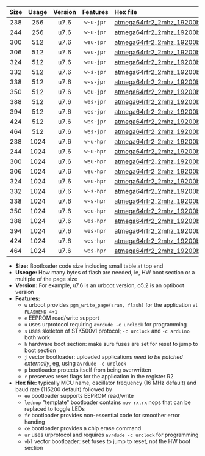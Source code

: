 |Size|Usage|Version|Features|Hex file|
|:-:|:-:|:-:|:-:|:--|
|238|256|u7.6|`w-u-jpr`|[atmega64rfr2_2mhz_19200bps_ur_vbl.hex](https://raw.githubusercontent.com/stefanrueger/urboot/main//atmega64rfr2_2mhz_19200bps_ur_vbl.hex)|
|244|256|u7.6|`w-u-jpr`|[atmega64rfr2_2mhz_19200bps_lednop_ur_vbl.hex](https://raw.githubusercontent.com/stefanrueger/urboot/main//atmega64rfr2_2mhz_19200bps_lednop_ur_vbl.hex)|
|300|512|u7.6|`weu-jpr`|[atmega64rfr2_2mhz_19200bps_ee_ur_vbl.hex](https://raw.githubusercontent.com/stefanrueger/urboot/main//atmega64rfr2_2mhz_19200bps_ee_ur_vbl.hex)|
|306|512|u7.6|`weu-jpr`|[atmega64rfr2_2mhz_19200bps_ee_lednop_ur_vbl.hex](https://raw.githubusercontent.com/stefanrueger/urboot/main//atmega64rfr2_2mhz_19200bps_ee_lednop_ur_vbl.hex)|
|324|512|u7.6|`weu-jpr`|[atmega64rfr2_2mhz_19200bps_ee_lednop_fr_ur_vbl.hex](https://raw.githubusercontent.com/stefanrueger/urboot/main//atmega64rfr2_2mhz_19200bps_ee_lednop_fr_ur_vbl.hex)|
|332|512|u7.6|`w-s-jpr`|[atmega64rfr2_2mhz_19200bps_vbl.hex](https://raw.githubusercontent.com/stefanrueger/urboot/main//atmega64rfr2_2mhz_19200bps_vbl.hex)|
|338|512|u7.6|`w-s-jpr`|[atmega64rfr2_2mhz_19200bps_lednop_vbl.hex](https://raw.githubusercontent.com/stefanrueger/urboot/main//atmega64rfr2_2mhz_19200bps_lednop_vbl.hex)|
|350|512|u7.6|`weu-jpr`|[atmega64rfr2_2mhz_19200bps_ee_lednop_fr_ce_ur_vbl.hex](https://raw.githubusercontent.com/stefanrueger/urboot/main//atmega64rfr2_2mhz_19200bps_ee_lednop_fr_ce_ur_vbl.hex)|
|388|512|u7.6|`wes-jpr`|[atmega64rfr2_2mhz_19200bps_ee_vbl.hex](https://raw.githubusercontent.com/stefanrueger/urboot/main//atmega64rfr2_2mhz_19200bps_ee_vbl.hex)|
|394|512|u7.6|`wes-jpr`|[atmega64rfr2_2mhz_19200bps_ee_lednop_vbl.hex](https://raw.githubusercontent.com/stefanrueger/urboot/main//atmega64rfr2_2mhz_19200bps_ee_lednop_vbl.hex)|
|424|512|u7.6|`wes-jpr`|[atmega64rfr2_2mhz_19200bps_ee_lednop_fr_vbl.hex](https://raw.githubusercontent.com/stefanrueger/urboot/main//atmega64rfr2_2mhz_19200bps_ee_lednop_fr_vbl.hex)|
|464|512|u7.6|`wes-jpr`|[atmega64rfr2_2mhz_19200bps_ee_lednop_fr_ce_vbl.hex](https://raw.githubusercontent.com/stefanrueger/urboot/main//atmega64rfr2_2mhz_19200bps_ee_lednop_fr_ce_vbl.hex)|
|238|1024|u7.6|`w-u-hpr`|[atmega64rfr2_2mhz_19200bps_ur.hex](https://raw.githubusercontent.com/stefanrueger/urboot/main//atmega64rfr2_2mhz_19200bps_ur.hex)|
|244|1024|u7.6|`w-u-hpr`|[atmega64rfr2_2mhz_19200bps_lednop_ur.hex](https://raw.githubusercontent.com/stefanrueger/urboot/main//atmega64rfr2_2mhz_19200bps_lednop_ur.hex)|
|300|1024|u7.6|`weu-hpr`|[atmega64rfr2_2mhz_19200bps_ee_ur.hex](https://raw.githubusercontent.com/stefanrueger/urboot/main//atmega64rfr2_2mhz_19200bps_ee_ur.hex)|
|306|1024|u7.6|`weu-hpr`|[atmega64rfr2_2mhz_19200bps_ee_lednop_ur.hex](https://raw.githubusercontent.com/stefanrueger/urboot/main//atmega64rfr2_2mhz_19200bps_ee_lednop_ur.hex)|
|324|1024|u7.6|`weu-hpr`|[atmega64rfr2_2mhz_19200bps_ee_lednop_fr_ur.hex](https://raw.githubusercontent.com/stefanrueger/urboot/main//atmega64rfr2_2mhz_19200bps_ee_lednop_fr_ur.hex)|
|332|1024|u7.6|`w-s-hpr`|[atmega64rfr2_2mhz_19200bps.hex](https://raw.githubusercontent.com/stefanrueger/urboot/main//atmega64rfr2_2mhz_19200bps.hex)|
|338|1024|u7.6|`w-s-hpr`|[atmega64rfr2_2mhz_19200bps_lednop.hex](https://raw.githubusercontent.com/stefanrueger/urboot/main//atmega64rfr2_2mhz_19200bps_lednop.hex)|
|350|1024|u7.6|`weu-hpr`|[atmega64rfr2_2mhz_19200bps_ee_lednop_fr_ce_ur.hex](https://raw.githubusercontent.com/stefanrueger/urboot/main//atmega64rfr2_2mhz_19200bps_ee_lednop_fr_ce_ur.hex)|
|388|1024|u7.6|`wes-hpr`|[atmega64rfr2_2mhz_19200bps_ee.hex](https://raw.githubusercontent.com/stefanrueger/urboot/main//atmega64rfr2_2mhz_19200bps_ee.hex)|
|394|1024|u7.6|`wes-hpr`|[atmega64rfr2_2mhz_19200bps_ee_lednop.hex](https://raw.githubusercontent.com/stefanrueger/urboot/main//atmega64rfr2_2mhz_19200bps_ee_lednop.hex)|
|424|1024|u7.6|`wes-hpr`|[atmega64rfr2_2mhz_19200bps_ee_lednop_fr.hex](https://raw.githubusercontent.com/stefanrueger/urboot/main//atmega64rfr2_2mhz_19200bps_ee_lednop_fr.hex)|
|464|1024|u7.6|`wes-hpr`|[atmega64rfr2_2mhz_19200bps_ee_lednop_fr_ce.hex](https://raw.githubusercontent.com/stefanrueger/urboot/main//atmega64rfr2_2mhz_19200bps_ee_lednop_fr_ce.hex)|

- **Size:** Bootloader code size including small table at top end
- **Useage:** How many bytes of flash are needed, ie, HW boot section or a multiple of the page size
- **Version:** For example, u7.6 is an urboot version, o5.2 is an optiboot version
- **Features:**
  + `w` urboot provides `pgm_write_page(sram, flash)` for the application at `FLASHEND-4+1`
  + `e` EEPROM read/write support
  + `u` uses urprotocol requiring `avrdude -c urclock` for programming
  + `s` uses skeleton of STK500v1 protocol; `-c urclock` and `-c arduino` both work
  + `h` hardware boot section: make sure fuses are set for reset to jump to boot section
  + `j` vector bootloader: uploaded applications *need to be patched externally*, eg, using `avrdude -c urclock`
  + `p` bootloader protects itself from being overwritten
  + `r` preserves reset flags for the application in the register R2
- **Hex file:** typically MCU name, oscillator frequency (16 MHz default) and baud rate (115200 default) followed by
  + `ee` bootloader supports EEPROM read/write
  + `lednop` "template" bootloader contains `mov rx,rx` nops that can be replaced to toggle LEDs
  + `fr` bootloader provides non-essential code for smoother error handing
  + `ce` bootloader provides a chip erase command
  + `ur` uses urprotocol and requires `avrdude -c urclock` for programming
  + `vbl` vector bootloader: set fuses to jump to reset, not the HW boot section
